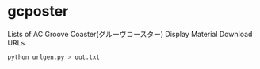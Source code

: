 # gcposter
Lists of AC Groove Coaster(グルーヴコースター) Display Material Download URLs.
```sh
python urlgen.py > out.txt
```
